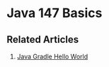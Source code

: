 # Java 147 Basics

## Related Articles
1. [Java Gradle Hello World](https://www.ruoxue.org/java-147-java-gradle-hello-world/)
